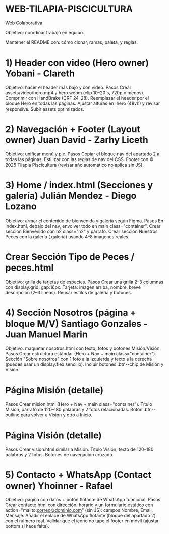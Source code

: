 # WEB-TILAPIA-PISCICULTURA
Web Colaborativa

Objetivo: coordinar trabajo en equipo. 

Mantener el README con: cómo clonar, ramas, paleta, y reglas.

# 1) Header con video (Hero owner) Yobani - Clareth

Objetivo: hacer el header más bajo y con video. Pasos Crear assets/video/hero.mp4 y hero.webm (clip 10–20 s, 720p o menos). Comprimir con HandBrake (CRF 24–28). Reemplazar el header por el bloque Hero en todas las páginas. Ajustar alturas en .hero (48vh) y revisar responsive. Subir assets optimizados.

# 2) Navegación + Footer (Layout owner) Juan David - Zarhy Liceth

Objetivo: unificar menú y pie. Pasos Copiar el bloque nav del apartado 2 a todas las páginas. Estilizar con las reglas de nav del CSS. Footer con &copy; 2025 Tilapia Piscicultura (revisar año automático no aplica sin JS).

# 3) Home / index.html (Secciones y galería) Julián Mendez - Diego Lozano

Objetivo: armar el contenido de bienvenida y galería según Figma. Pasos En index.html, debajo del nav, envolver todo en main class="container". Crear sección Bienvenido con h2 class="h2" y párrafo. Crear sección Nuestros Peces con la galería (.galeria) usando 4–8 imágenes reales.

# Crear Sección Tipo de Peces / peces.html

Objetivo: grilla de tarjetas de especies. Pasos Crear una grilla 2–3 columnas con display:grid; gap:16px. Tarjeta: imagen arriba, nombre, breve descripción (2–3 líneas). Reusar estilos de galería y botones.

# 4) Sección Nosotros (página + bloque M/V) Santiago Gonzales - Juan Manuel Marin 

Objetivo: maquetar nosotros.html con texto, fotos y botones Misión/Visión. Pasos Crear estructura estándar (Hero + Nav + main class="container"). Sección "Sobre nosotros" con 1 foto a la izquierda y texto a la derecha (puedes usar un display:flex sencillo). Incluir botones .btn--chip de Misión y Visión.

# Página Misión (detalle)

Pasos Crear mision.html (Hero + Nav + main class="container"). Título Misión, párrafo de 120–180 palabras y 2 fotos relacionadas. Botón .btn--outline para volver a Visión y otro a Inicio.

# Página Visión (detalle) 

Pasos Crear vision.html similar a Misión. Título Visión, texto de 120–180 palabras y 2 fotos. Botones de navegación cruzada.

# 5) Contacto + WhatsApp (Contact owner) Yhoinner - Rafael

Objetivo: página con datos + botón flotante de WhatsApp funcional. Pasos Crear contacto.html con dirección, horario y un formulario estático con action="mailto:correo@dominio.com" (sin JS): campos Nombre, Email, Mensaje. Añadir el enlace de WhatsApp flotante (bloque del apartado 2) con el número real.
Validar que el ícono no tape el footer en móvil (ajustar bottom si hace falta).
